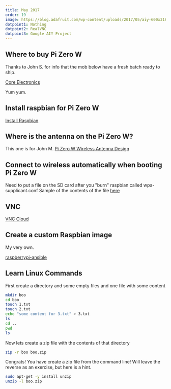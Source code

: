 ```yaml
---
title: May 2017
order: 19
image: https://blog.adafruit.com/wp-content/uploads/2017/05/aiy-600x316.jpg
dotpoint1: Nothing
dotpoint2: RealVNC
dotpoint3: Google AIY Project
---
```


## Where to buy Pi Zero W
Thanks to John S. for info that the mob below have a fresh batch ready to ship.

[Core Electronics](https://core-electronics.com.au/)

Yum yum.

## Install raspbian for Pi Zero W
[Install Raspbian](https://www.raspberrypi.org/documentation/installation/installing-images/)

## Where is the antenna on the Pi Zero W?
This one is for John M.
[Pi Zero W Wireless Antenna Design](https://www.raspberrypi.org/magpi/pi-zero-w-wireless-antenna-design/)

## Connect to wireless automatically when booting Pi Zero W
Need to put a file on the SD card after you "burn" raspbian called wpa-supplicant.conf 
Sample of the contents of the file [here](https://raw.githubusercontent.com/mohankumargupta/raspberrypi-ansible/master/wpa_supplicant-sample.conf)

## VNC
[VNC Cloud](https://raspberrypisig.github.io/blog/remoteaccess/2017/04/15/vncviewer/)

## Create a custom Raspbian image
My very own.

[raspberrypi-ansible](https://github.com/mohankumargupta/raspberrypi-ansible)

## Learn Linux Commands 

First create a directory and some empty files and one file with some content

```sh
mkdir boo
cd boo
touch 1.txt
touch 2.txt
echo "some content for 3.txt" > 3.txt
ls
cd ..
pwd
ls
```

Now lets create a zip file with the contents of that directory

```sh
zip -r boo boo.zip
```

Congrats! You have create a zip file from the command line! Will leave the reverse as an exercise, but here is a hint.

```sh
sudo apt-get -y install unzip
unzip -l boo.zip
```


